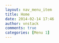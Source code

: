 ```yaml
---
layout: nav_menu_item
title: Home
date: 2014-02-14 17:46
author: vnstack
comments: true
categories: [Menu 1]
---
```


